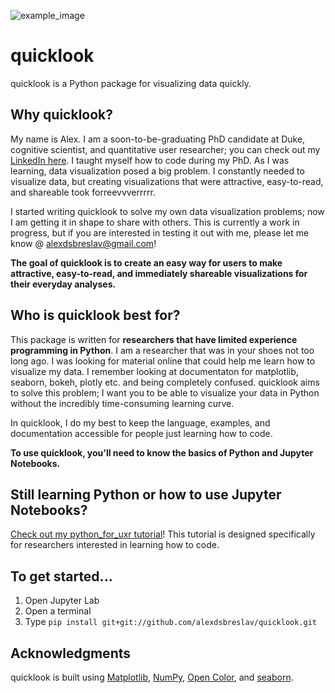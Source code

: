 ![example_image](https://github.com/alexdsbreslav/quicklook/blob/master/images/quicklook_example.png)

# quicklook
quicklook is a Python package for visualizing data quickly.

## Why quicklook?
My name is Alex. I am a soon-to-be-graduating PhD candidate at Duke, cognitive scientist, and quantitative user researcher; you can check out my [LinkedIn here](https://www.linkedin.com/in/alexanderbreslav/). I taught myself how to code during my PhD. As I was learning, data visualization posed a big problem. I constantly needed to visualize data, but creating visualizations that were attractive, easy-to-read, and shareable took forreevvverrrrr. 

I started writing quicklook to solve my own data visualization problems; now I am getting it in shape to share with others. This is currently a work in progress, but if you are interested in testing it out with me, please let me know @ alexdsbreslav@gmail.com! 

**The goal of quicklook is to create an easy way for users to make attractive, easy-to-read, and immediately shareable visualizations for their everyday analyses.** 

## Who is quicklook best for?
This package is written for **researchers that have limited experience programming in Python**. I am a researcher that was in your shoes not too long ago. I was looking for material online that could help me learn how to visualize my data. I remember looking at documentaton for matplotlib, seaborn, bokeh, plotly etc. and being completely confused. quicklook aims to solve this problem; I want you to be able to visualize your data in Python without the incredibly time-consuming learning curve.

In quicklook, I do my best to keep the language, examples, and documentation accessible for people just learning how to code.

**To use quicklook, you'll need to know the basics of Python and Jupyter Notebooks.**

## Still learning Python or how to use Jupyter Notebooks? 
[Check out my python_for_uxr tutorial](https://github.com/alexdsbreslav/python_for_uxr)! This tutorial is designed specifically for researchers interested in learning how to code.

## To get started...
1. Open Jupyter Lab
2. Open a terminal
3. Type `pip install git+git://github.com/alexdsbreslav/quicklook.git`

## Acknowledgments
quicklook is built using [Matplotlib](https://matplotlib.org/), [NumPy](https://numpy.org/), [Open Color](https://yeun.github.io/open-color/), and [seaborn](https://seaborn.pydata.org/).

